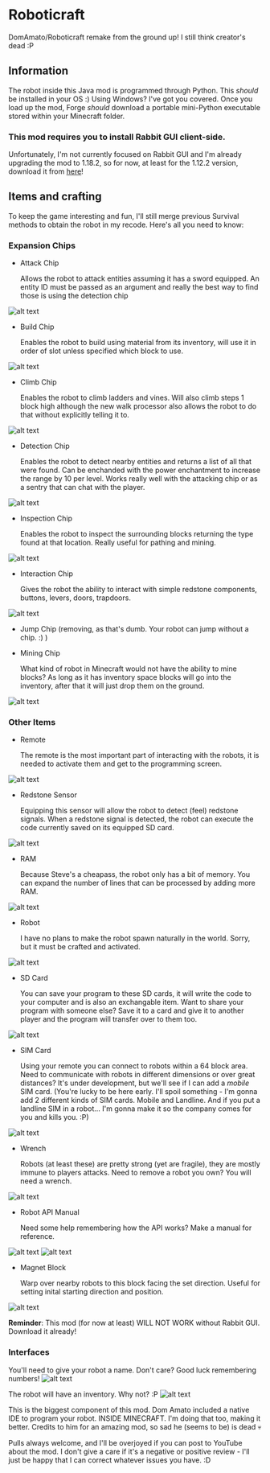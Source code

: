 # Roboticraft
DomAmato/Roboticraft remake from the ground up! I still think creator's dead :P

## Information
The robot inside this Java mod is programmed through Python. This _should_ be installed in your OS :)
Using Windows? I've got you covered. Once you load up the mod, Forge *should* download a portable mini-Python executable stored within your Minecraft folder.

### This mod requires you to install Rabbit GUI client-side.
Unfortunately, I'm not currently focused on Rabbit GUI and I'm already upgrading the mod to 1.18.2, so for now, at least for the 1.12.2 version, download it from [here](https://github.com/CityOfLearning/rabbit-gui/releases/download/1.12.2.1/rabbit-gui.jar)!

## Items and crafting 
To keep the game interesting and fun, I'll still merge previous Survival methods to obtain the robot in my recode. Here's all you need to know:

### Expansion Chips
* Attack Chip

   Allows the robot to attack entities assuming it has a sword equipped. An entity ID must be passed as an argument and really the best way to find those is using the detection chip

![alt text](https://github.com/CityOfLearning/Robot/blob/master/images/attack.png "Attack Chip")

* Build Chip

   Enables the robot to build using material from its inventory, will use it in order of slot unless specified which block to use.
   

![alt text](https://github.com/CityOfLearning/Robot/blob/master/images/build.png "Build Chip")

* Climb Chip

   Enables the robot to climb ladders and vines. Will also climb steps 1 block high although the new walk processor also allows the robot to do that without explicitly telling it to.
   
![alt text](https://github.com/CityOfLearning/Robot/blob/master/images/climb.png "Climbing Chip")

* Detection Chip

   Enables the robot to detect nearby entities and returns a list of all that were found. Can be enchanded with the power enchantment to increase the range by 10 per level. Works really well with the attacking chip or as a sentry that can chat with the player.
   
![alt text](https://github.com/CityOfLearning/Robot/blob/master/images/detection.png "Detection Chip")

* Inspection Chip

   Enables the robot to inspect the surrounding blocks returning the type found at that location. Really useful for pathing and mining.
   
![alt text](https://github.com/CityOfLearning/Robot/blob/master/images/inspection.png "Inspection Chip")

* Interaction Chip

   Gives the robot the ability to interact with simple redstone components, buttons, levers, doors, trapdoors. 
   
![alt text](https://github.com/CityOfLearning/Robot/blob/master/images/interact.png "Interaction Chip")

* Jump Chip (removing, as that's dumb. Your robot can jump without a chip. :) )


* Mining Chip

   What kind of robot in Minecraft would not have the ability to mine blocks? As long as it has inventory space blocks will go into the inventory, after that it will just drop them on the ground.
   
![alt text](https://github.com/CityOfLearning/Robot/blob/master/images/mining.png "Mining Chip")

### Other Items
* Remote

   The remote is the most important part of interacting with the robots, it is needed to activate them and get to the programming screen.
   
![alt text](https://github.com/CityOfLearning/Robot/blob/master/images/remote.png "Robot Remote")

* Redstone Sensor

  Equipping this sensor will allow the robot to detect (feel) redstone signals. When a redstone signal is detected, the robot can execute the code currently saved on its equipped SD card.
   
![alt text](https://github.com/CityOfLearning/Robot/blob/master/images/meter.png "Redstone Meter")

* RAM

   Because Steve's a cheapass, the robot only has a bit of memory. You can expand the number of lines that can be processed by adding more RAM.
   
![alt text](https://github.com/CityOfLearning/Robot/blob/master/images/ram.png "RAM")

* Robot

   I have no plans to make the robot spawn naturally in the world. Sorry, but it must be crafted and activated.
   
![alt text](https://github.com/CityOfLearning/Robot/blob/master/images/robot_block.png "Robot")


* SD Card

   You can save your program to these SD cards, it will write the code to your computer and is also an exchangable item. Want to share your program with someone else? Save it to a card and give it to another player and the program will transfer over to them too.
   
![alt text](https://github.com/CityOfLearning/Robot/blob/master/images/sd_card.png "SD Card")


* SIM Card

   Using your remote you can connect to robots within a 64 block area. Need to communicate with robots in different dimensions or over great distances? It's under development, but we'll see if I can add a *mobile* SIM card. (You're lucky to be here early. I'll spoil something - I'm gonna add 2 different kinds of SIM cards. Mobile and Landline. And if you put a landline SIM in a robot... I'm gonna make it so the company comes for you and kills you. :P)
   
![alt text](https://github.com/CityOfLearning/Robot/blob/master/images/sim_card.png "SIM Card")

* Wrench

   Robots (at least these) are pretty strong (yet are fragile), they are mostly immune to players attacks. Need to remove a robot you own? You will need a wrench.
   
![alt text](https://github.com/CityOfLearning/Robot/blob/master/images/wrench.png "Wrench")

* Robot API Manual

   Need some help remembering how the API works? Make a manual for reference.
   
![alt text](https://github.com/CityOfLearning/Robot/blob/master/images/manual.png "Robot API Manual")
![alt text](https://github.com/CityOfLearning/Robot/blob/master/images/gui/manual2.png "Robot API Manual")

* Magnet Block

   Warp over nearby robots to this block facing the set direction. Useful for setting inital starting direction and position.
   
![alt text](https://github.com/CityOfLearning/Robot/blob/master/images/magnet.png "Magnet Block")

**Reminder**: This mod (for now at least) WILL NOT WORK without Rabbit GUI. Download it already!

### Interfaces
You'll need to give your robot a name. Don't care? Good luck remembering numbers!
![alt text](https://github.com/CityOfLearning/Robot/blob/master/images/gui/activate.png "Activation Gui")

The robot will have an inventory. Why not? :P
![alt text](https://github.com/CityOfLearning/Robot/blob/master/images/gui/inventory.png "Robots Inventory")

This is the biggest component of this mod. 
Dom Amato included a native IDE to program your robot. INSIDE MINECRAFT. I'm doing that too, making it better. Credits to him for an amazing mod, so sad he (seems to be) is dead :skull:

Pulls always welcome, and I'll be overjoyed if you can post to YouTube about the mod. I don't give a care if it's a negative or positive review - I'll just be happy that I can correct whatever issues you have. :D

